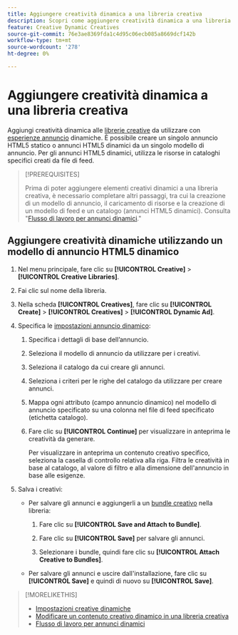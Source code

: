 ```yaml
---
title: Aggiungere creatività dinamica a una libreria creativa
description: Scopri come aggiungere creatività dinamica a una libreria creativa.
feature: Creative Dynamic Creatives
source-git-commit: 76e3ae8369fda1c4d95c06ecb085a8669dcf142b
workflow-type: tm+mt
source-wordcount: '278'
ht-degree: 0%

---
```


# Aggiungere creatività dinamica a una libreria creativa

Aggiungi creatività dinamica alle [librerie creative](creative-library-manage.md) da utilizzare con [esperienze annuncio](/help/creative/experiences/experience-about.md) dinamiche. È possibile creare un singolo annuncio HTML5 statico o annunci HTML5 dinamici da un singolo modello di annuncio. Per gli annunci HTML5 dinamici, utilizza le risorse in cataloghi specifici creati da file di feed.

>[!PREREQUISITES]
>
>Prima di poter aggiungere elementi creativi dinamici a una libreria creativa, è necessario completare altri passaggi, tra cui la creazione di un modello di annuncio, il caricamento di risorse e la creazione di un modello di feed e un catalogo (annunci HTML5 dinamici). Consulta &quot;[Flusso di lavoro per annunci dinamici](/help/creative/introduction/workflow-dynamic-ads.md).&quot;

<!-- This does't work for me 9/24 -- I still have to select a catalog:

## Add dynamic creatives using a static HTML5 ad template

1. In the main menu, click **[!UICONTROL Creative]** > **[!UICONTROL Creative Libraries]**.

1. Click the library name.

1. On the **[!UICONTROL Creatives]** tab, click **[!UICONTROL Create]** > **[!UICONTROL Creatives]** > **[!UICONTROL Dynamic Ad]**.

1. Specify the [dynamic ad settings](/help/creative/creative-libraries/creative-settings-dynamic.md#dynamic-ad-settings-static-html5):

   1. On the [!UICONTROL Basic Details] tab, specify the ad details and the clickURL.

   1. Click **[!UICONTROL Process]**.

   1. On the [!UICONTROL Attributes Details] tab, specify the dynamic ad attributes.

1. Click **[!UICONTROL Save]**.

-->

## Aggiungere creatività dinamiche utilizzando un modello di annuncio HTML5 dinamico

1. Nel menu principale, fare clic su **[!UICONTROL Creative]** > **[!UICONTROL Creative Libraries]**.

1. Fai clic sul nome della libreria.

1. Nella scheda **[!UICONTROL Creatives]**, fare clic su **[!UICONTROL Create]** > **[!UICONTROL Creatives]** > **[!UICONTROL Dynamic Ad]**.

1. Specifica le [impostazioni annuncio dinamico](/help/creative/creative-libraries/creative-settings-dynamic.md):

   1. Specifica i dettagli di base dell’annuncio.

   1. Seleziona il modello di annuncio da utilizzare per i creativi.

   1. Seleziona il catalogo da cui creare gli annunci.

   1. Seleziona i criteri per le righe del catalogo da utilizzare per creare annunci.

   1. Mappa ogni attributo (campo annuncio dinamico) nel modello di annuncio specificato su una colonna nel file di feed specificato (etichetta catalogo).

   1. Fare clic su **[!UICONTROL Continue]** per visualizzare in anteprima le creatività da generare.

      Per visualizzare in anteprima un contenuto creativo specifico, seleziona la casella di controllo relativa alla riga. Filtra le creatività in base al catalogo, al valore di filtro <!-- explain more--> e alla dimensione dell&#39;annuncio in base alle esigenze.

1. Salva i creativi:

   * Per salvare gli annunci e aggiungerli a un [bundle creativo](/help/creative/creative-libraries/bundle-manage.md) nella libreria:

      1. Fare clic su **[!UICONTROL Save and Attach to Bundle]**.

      1. Fare clic su **[!UICONTROL Save]** per salvare gli annunci.

      1. Selezionare i bundle, quindi fare clic su **[!UICONTROL Attach Creative to Bundles]**.

   * Per salvare gli annunci e uscire dall&#39;installazione, fare clic su **[!UICONTROL Save]** e quindi di nuovo su **[!UICONTROL Save]**.

>[!MORELIKETHIS]
>
>* [Impostazioni creative dinamiche](creative-settings-dynamic.md)
>* [Modificare un contenuto creativo dinamico in una libreria creativa](creative-edit-dynamic.md)
>* [Flusso di lavoro per annunci dinamici](/help/creative/introduction/workflow-dynamic-ads.md)

